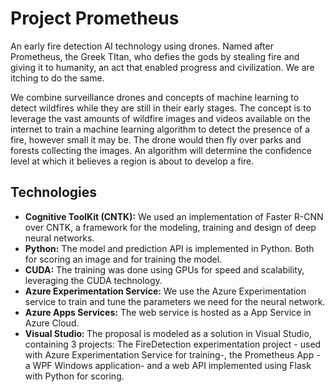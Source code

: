 # Project Prometheus

<p>An early fire detection AI technology using drones. Named after Prometheus, the Greek TItan, who defies the gods by stealing fire and giving it to humanity, an act that enabled progress and civilization. We are itching to do the same.</p>

<p>We combine surveillance drones and concepts of machine learning to detect wildfires while they are still in their early stages. The concept is to leverage the vast amounts of wildfire images and videos available on the internet to train a machine learning algorithm to detect the presence of a fire, however small it may be. The drone would then fly over parks and forests collecting the images. An algorithm  will determine the confidence level at which it believes a region is about to develop a fire.
</p>

<h2>
Technologies
</h2>
<p>
    <ul>
        <li><b>Cognitive ToolKit (CNTK):</b> We used an implementation of Faster R-CNN over CNTK, a framework for the modeling, training and design of deep neural networks.</li>
        <li><b>Python:</b> The model and prediction API is implemented in Python. Both for scoring an image and for training the model.</li>
        <li><b>CUDA:</b> The training was done using GPUs for speed and scalability, leveraging the CUDA technology.</li>
        <li><b>Azure Experimentation Service:</b> We use the Azure Experimentation service to train and tune the parameters we need for the neural network.</li>
        <li><b>Azure Apps Services:</b> The web service is hosted as a App Service in Azure Cloud.</li>
        <li><b>Visual Studio: </b>The proposal is modeled as a solution in Visual Studio, containing 3 projects: The FireDetection experimentation project - used with Azure Experimentation Service for training-, the Prometheus App - a WPF Windows application- and a web API implemented using Flask with Python for scoring.</li>
    </ul>
</p>


